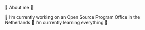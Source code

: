 💫 About me 💫




🔭 I’m currently working on an Open Source Program Office in the Netherlands
🌱 I’m currently learning everything 🐥



